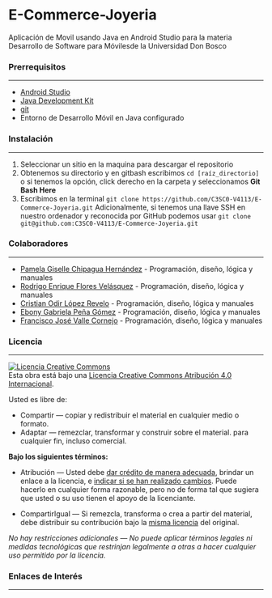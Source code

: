 # E-Commerce-Joyeria
Aplicación de Movil usando Java en Android Studio para la materia Desarrollo de Software para Móvilesde la Universidad Don Bosco

### Prerrequisitos
------------
- [Android Studio](https://developer.android.com/studio "Android Studio")
- [Java Development Kit](https://www.oracle.com/java/technologies/javase/javase-jdk8-downloads.html "Java Development Kit")
- [git](https://git-scm.com/ "git")
- Entorno de Desarrollo Móvil en Java configurado

### Instalación
------------
1. Seleccionar un sitio en la maquina para descargar el repositorio
2. Obtenemos su directorio y en gitbash escribimos `cd [raíz_directorio]` o si tenemos la opción, click derecho en la carpeta y seleccionamos **Git Bash Here**
3. Escribimos en la terminal `git clone https://github.com/C3SC0-V4113/E-Commerce-Joyeria.git`
Adicionalmente, si tenemos una llave SSH en nuestro ordenador y reconocida por GitHub podemos usar `git clone git@github.com:C3SC0-V4113/E-Commerce-Joyeria.git`

### Colaboradores
------------
- [Pamela Giselle Chipagua Hernández](https://github.com/Giselle-Ch "Pamela Giselle Chipagua Hernández") - Programación, diseño, lógica y manuales
- [Rodrigo Enrique Flores Velásquez](https://github.com/MJames095 "Rodrigo Enrique Flores Velásquez") - Programación, diseño, lógica y manuales
- [Cristian Odir López Revelo](https://github.com/Revelos "Cristian Odir López Revelo") - Programación, diseño, lógica y manuales
- [Ebony Gabriela Peña Gómez](https://github.com/Bonny0110 "Ebony Gabriela Peña Gómez") - Programación, diseño, lógica y manuales
- [Francisco José Valle Cornejo](https://github.com/C3SC0-V4113 "Francisco José Valle Cornejo") - Programación, diseño, lógica y manuales

### Licencia
------------
<a rel="license" href="http://creativecommons.org/licenses/by/4.0/"><img alt="Licencia Creative Commons" style="border-width:0" src="https://i.creativecommons.org/l/by/4.0/88x31.png" /></a><br />Esta obra está bajo una <a rel="license" href="http://creativecommons.org/licenses/by/4.0/">Licencia Creative Commons Atribución 4.0 Internacional</a>.

Usted es libre de:
- Compartir — copiar y redistribuir el material en cualquier medio o formato.
- Adaptar — remezclar, transformar y construir sobre el material.
para cualquier fin, incluso comercial.

**Bajo los siguientes términos:**
- Atribución — Usted debe [dar crédito de manera adecuada](https://creativecommons.org/licenses/by-nc-sa/4.0/deed.es# "dar crédito de manera adecuada"), brindar un enlace a la licencia, e [indicar si se han realizado cambios](https://creativecommons.org/licenses/by-nc-sa/4.0/deed.es# "indicar si se han realizado cambios"). Puede hacerlo en cualquier forma razonable, pero no de forma tal que sugiera que usted o su uso tienen el apoyo de la licenciante.

- CompartirIgual — Si remezcla, transforma o crea a partir del material, debe distribuir su contribución bajo la [misma licencia](https://creativecommons.org/licenses/by-nc-sa/4.0/deed.es# "misma licencia") del original.

*No hay restricciones adicionales — No puede aplicar términos legales ni medidas tecnológicas que restrinjan legalmente a otras a hacer cualquier uso permitido por la licencia.*

### Enlaces de Interés
------------